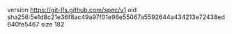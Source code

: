 version https://git-lfs.github.com/spec/v1
oid sha256:5e1d8c21e36f8ac49a97f01e96e55067a5592644a434213e72438ed640fe5467
size 182
